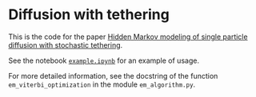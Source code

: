 # Diffusion with tethering
This is the code for the paper [Hidden Markov modeling of single particle diffusion with stochastic tethering](https://arxiv.org/abs/2308.01100).

See the notebook [`example.ipynb`](https://github.com/ybs-lab/diffusion-with-tethering/blob/main/example.ipynb) for an example of usage.

For more detailed information, see the docstring of the function `em_viterbi_optimization` in the module `em_algorithm.py`.
